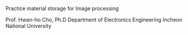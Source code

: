 Practice material storage for Image processing

Prof. Hwan-ho Cho, Ph.D
Department of Electronics Engineering
Incheon National University
